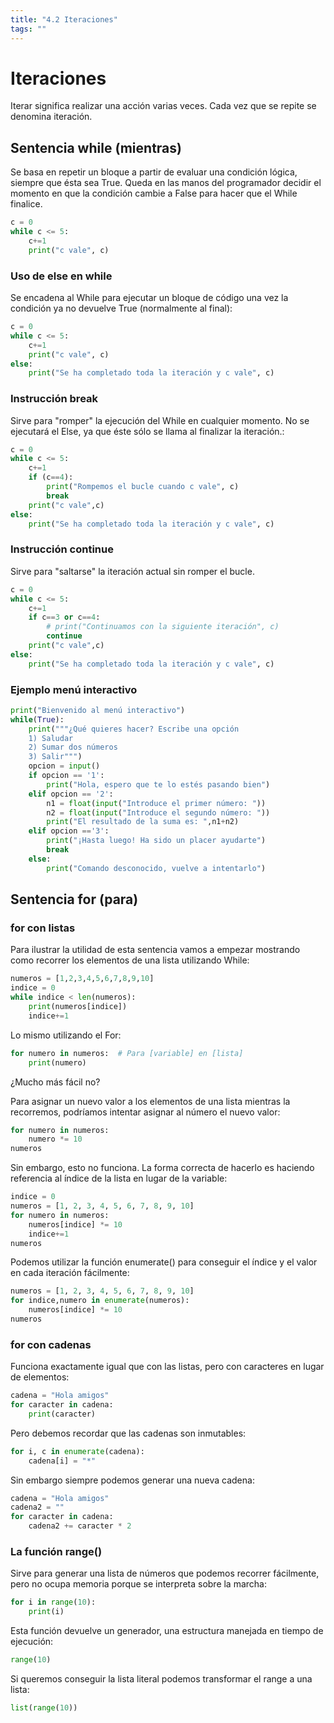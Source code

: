 ```yaml
---
title: "4.2 Iteraciones"
tags: ""
---
```


# Iteraciones

Iterar significa realizar una acción varias veces. Cada vez que se repite se denomina iteración.

## Sentencia while (mientras)

Se basa en repetir un bloque a partir de evaluar una condición lógica, siempre que ésta sea True. Queda en las manos del programador decidir el momento en que la condición cambie a False para hacer que el While finalice.

```python
c = 0
while c <= 5:
    c+=1
    print("c vale", c)
```

### Uso de else en while

Se encadena al While para ejecutar un bloque de código una vez la condición ya no devuelve True (normalmente al final):

```python
c = 0
while c <= 5:
    c+=1
    print("c vale", c)
else:
    print("Se ha completado toda la iteración y c vale", c)
```

### Instrucción break

Sirve para "romper" la ejecución del While en cualquier momento. No se ejecutará el Else, ya que éste sólo se llama al finalizar la iteración.:

```python
c = 0
while c <= 5:
    c+=1
    if (c==4):
        print("Rompemos el bucle cuando c vale", c)
        break
    print("c vale",c)
else:
    print("Se ha completado toda la iteración y c vale", c)
```

### Instrucción continue

Sirve para "saltarse" la iteración actual sin romper el bucle.

```python
c = 0
while c <= 5:
    c+=1
    if c==3 or c==4:
        # print("Continuamos con la siguiente iteración", c)
        continue
    print("c vale",c)
else:
    print("Se ha completado toda la iteración y c vale", c)
```

### Ejemplo menú interactivo

```python
print("Bienvenido al menú interactivo")
while(True):
    print("""¿Qué quieres hacer? Escribe una opción
    1) Saludar
    2) Sumar dos números
    3) Salir""")
    opcion = input()
    if opcion == '1':
        print("Hola, espero que te lo estés pasando bien")
    elif opcion == '2':
        n1 = float(input("Introduce el primer número: "))
        n2 = float(input("Introduce el segundo número: "))
        print("El resultado de la suma es: ",n1+n2)
    elif opcion =='3':
        print("¡Hasta luego! Ha sido un placer ayudarte")
        break
    else:
        print("Comando desconocido, vuelve a intentarlo")
```

## Sentencia for (para)

### for con listas

Para ilustrar la utilidad de esta sentencia vamos a empezar mostrando como recorrer los elementos de una lista utilizando While:

```python
numeros = [1,2,3,4,5,6,7,8,9,10]
indice = 0
while indice < len(numeros):
    print(numeros[indice])
    indice+=1
```

Lo mismo utilizando el For:

```python
for numero in numeros:  # Para [variable] en [lista]
    print(numero)
```

¿Mucho más fácil no?

Para asignar un nuevo valor a los elementos de una lista mientras la recorremos, podríamos intentar asignar al número el nuevo valor:

```python
for numero in numeros:
    numero *= 10   
numeros
```

Sin embargo, esto no funciona. La forma correcta de hacerlo es haciendo referencia al índice de la lista en lugar de la variable:

```python
indice = 0
numeros = [1, 2, 3, 4, 5, 6, 7, 8, 9, 10]
for numero in numeros:
    numeros[indice] *= 10
    indice+=1
numeros
```

Podemos utilizar la función enumerate() para conseguir el índice y el valor en cada iteración fácilmente:

```python
numeros = [1, 2, 3, 4, 5, 6, 7, 8, 9, 10]
for indice,numero in enumerate(numeros):
    numeros[indice] *= 10
numeros
```

### for con cadenas

Funciona exactamente igual que con las listas, pero con caracteres en lugar de elementos:

```python
cadena = "Hola amigos"
for caracter in cadena:
    print(caracter)
```

Pero debemos recordar que las cadenas son inmutables:

```python
for i, c in enumerate(cadena):
    cadena[i] = "*"
```

Sin embargo siempre podemos generar una nueva cadena:

```python
cadena = "Hola amigos"
cadena2 = ""
for caracter in cadena:
    cadena2 += caracter * 2 
```

### La función range()

Sirve para generar una lista de números que podemos recorrer fácilmente, pero no ocupa memoria porque se interpreta sobre la marcha:

```python
for i in range(10):
    print(i)
```

Esta función devuelve un generador, una estructura manejada en tiempo de ejecución:

```python
range(10)
```

Si queremos conseguir la lista literal podemos transformar el range a una lista:

```python
list(range(10))
```
